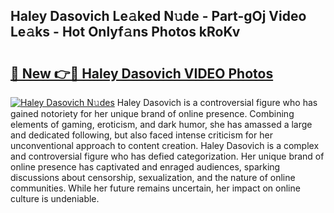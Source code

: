 ## Haley Dasovich Le𝚊ked N𝚞de - Part-gOj Video Le𝚊ks - Hot Onlyf𝚊ns Photos kRoKv

# <h2><a href="http://ac22340.deff.icu/?id=Haley+Dasovich">🔗 New 👉🔴 Haley Dasovich VIDEO Photos</a></h2>

[![Haley Dasovich N𝚞des](https://i.imgur.com/rIISA9y.gif)](http://ac22340.deff.icu/?id=Haley+Dasovich)
Haley Dasovich is a controversial figure who has gained notoriety for her unique brand of online presence. Combining elements of gaming, eroticism, and dark humor, she has amassed a large and dedicated following, but also faced intense criticism for her unconventional approach to content creation. Haley Dasovich is a complex and controversial figure who has defied categorization. Her unique brand of online presence has captivated and enraged audiences, sparking discussions about censorship, sexualization, and the nature of online communities. While her future remains uncertain, her impact on online culture is undeniable.
